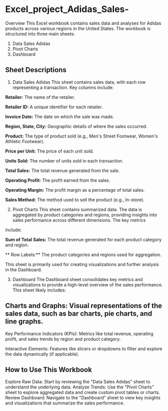 # Excel_project_Adidas_Sales-

Overview
This Excel workbook contains sales data and analyses for Adidas products across various regions in the United States. The workbook is structured into three main sheets:

1. Data Sales Adidas
2. Pivot Charts
3. Dashboard

## Sheet Descriptions
1. Data Sales Adidas
  This sheet contains sales data, with each row representing a transaction. Key columns include:

  **Retailer:** The name of the retailer.

  **Retailer ID:** A unique identifier for each retailer.

  **Invoice Date:** The date on which the sale was made.

  **Region, State, City:** Geographic details of where the sales occurred.

  **Product:** The type of product sold (e.g., Men's Street Footwear, Women's Athletic Footwear).

  **Price per Unit:** The price of each unit sold.

  **Units Sold:** The number of units sold in each transaction.

  **Total Sales:** The total revenue generated from the sale. 

  **Operating Profit:** The profit earned from the sales.

  **Operating Margin:** The profit margin as a percentage of total sales.

  **Sales Method:** The method used to sell the product (e.g., In-store).

2. Pivot Charts
  This sheet contains summarized data. The data is aggregated by product categories and regions, providing insights into sales performance across different dimensions. The key metrics     

include:

  **Sum of Total Sales:** The total revenue generated for each product category and region.

 ** Row Labels:** The product categories and regions used for aggregation.

  This sheet is primarily used for creating visualizations and further analysis in the Dashboard.

3. Dashboard
  The Dashboard sheet consolidates key metrics and visualizations to provide a high-level overview of the sales performance. This sheet likely includes:

## Charts and Graphs: Visual representations of the sales data, such as bar charts, pie charts, and line graphs.
  Key Performance Indicators (KPIs): Metrics like total revenue, operating profit, and sales trends by region and product category.

  Interactive Elements: Features like slicers or dropdowns to filter and explore the data dynamically (if applicable).

## How to Use This Workbook
  Explore Raw Data: Start by reviewing the "Data Sales Adidas" sheet to understand the underlying data.
  Analyze Trends: Use the "Pivot Charts" sheet to explore aggregated data and create custom pivot tables or charts.
  Review Dashboard: Navigate to the "Dashboard" sheet to view key insights and visualizations that summarize the sales performance.

